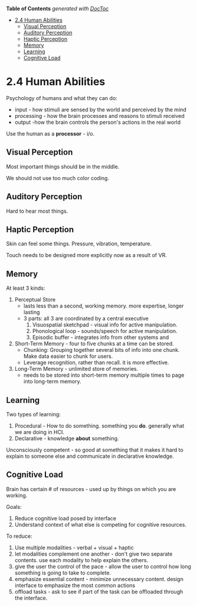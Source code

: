 <!-- START doctoc generated TOC please keep comment here to allow auto update -->
<!-- DON'T EDIT THIS SECTION, INSTEAD RE-RUN doctoc TO UPDATE -->
**Table of Contents**  *generated with [DocToc](https://github.com/thlorenz/doctoc)*

- [2.4 Human Abilities](#24-human-abilities)
  - [Visual Perception](#visual-perception)
  - [Auditory Perception](#auditory-perception)
  - [Haptic Perception](#haptic-perception)
  - [Memory](#memory)
  - [Learning](#learning)
  - [Cognitive Load](#cognitive-load)

<!-- END doctoc generated TOC please keep comment here to allow auto update -->

# 2.4 Human Abilities

Psychology of humans and what they can do:

- input - how stimuli are sensed by the world and perceived by the mind
- processing - how the brain processes and reasons to stimuli received
- output -how the brain controls the person's actions in the real world

Use the human as a **processor** - i/o.

## Visual Perception

Most important things should be in the middle.

We should not use too much color coding.

## Auditory Perception

Hard to hear most things.

## Haptic Perception

Skin can feel some things. Pressure, vibration, temperature.

Touch needs to be designed more explicitly now as a result of VR.

## Memory

At least 3 kinds:

1. Perceptual Store
    - lasts less than a second, working memory. more expertise, longer lasting
    - 3 parts: all 3 are coordinated by a central executive
        1. Visuospatial sketchpad - visual info for active manipulation.
        2. Phonological loop - sounds/speech for active manipulation.
        3. Episodic buffer - integrates info from other systems and
2. Short-Term Memory - four to five chunks at a time can be stored.
    - Chunking: Grouping together several bits of info into one chunk. Make data easier to chunk for users.
    - Leverage recognition, rather than recall. it is more effective.
3. Long-Term Memory - unlimited store of memories.
    - needs to be stored into short-term memory multiple times to page into long-term memory.

## Learning

Two types of learning:

1. Procedural - How to do something. something you **do**. generally what we are doing in HCI.
2. Declarative - knowledge **about** something.

Unconsciously competent - so good at something that it makes it hard to explain to someone else and communicate in
declarative knowledge.

## Cognitive Load
Brain has certain # of resources - used up by things on which you are working.

Goals:
1. Reduce cognitive load posed by interface
2. Understand context of what else is competing for cognitive resources.

To reduce:
1. Use multiple modalities - verbal + visual + haptic
2. let modalities complement one another - don't give two separate contents. use each modality to help explain the others.
3. give the user the control of the pace - allow the user to control how long something is going to take to complete.
4. emphasize essential content - minimize unnecessary content. design interface to emphasize the most common actions
5. offload tasks - ask to see if part of the task can be offloaded through the interface.

